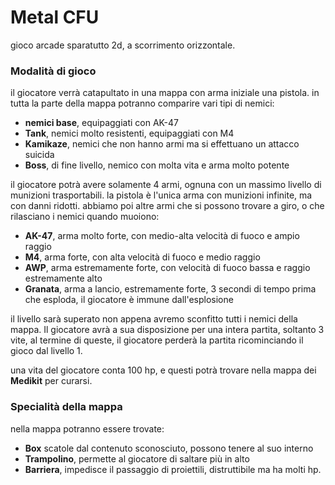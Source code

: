 # Metal CFU
gioco arcade sparatutto 2d, a scorrimento orizzontale.

### Modalità di gioco
il giocatore verrà catapultato in una mappa con arma iniziale una pistola. in tutta la parte della mappa potranno comparire
vari tipi di nemici:
- **nemici base**, equipaggiati con AK-47
- **Tank**, nemici molto resistenti, equipaggiati con M4
- **Kamikaze**, nemici che non hanno armi ma si effettuano un attacco suicida
- **Boss**, di fine livello, nemico con molta vita e arma molto potente

il giocatore potrà avere solamente 4 armi, ognuna con un massimo livello di munizioni trasportabili.
la pistola è l'unica arma con munizioni infinite, ma con danni ridotti.
abbiamo poi altre armi che si possono trovare a giro, o che rilasciano i nemici quando muoiono:
- **AK-47**, arma molto forte, con medio-alta velocità di fuoco e ampio raggio
- **M4**, arma forte, con alta velocità di fuoco e medio raggio
- **AWP**, arma estremamente forte, con velocità di fuoco bassa e raggio estremamente alto
- **Granata**, arma a lancio, estremamente forte, 3 secondi di tempo prima che esploda, il giocatore è immune dall'esplosione

il livello sarà superato non appena avremo sconfitto tutti i nemici della mappa. Il giocatore avrà a sua disposizione 
per una intera partita, soltanto 3 vite, al termine di queste, il giocatore perderà la partita ricominciando il gioco dal 
livello 1.

una vita del giocatore conta 100 hp, e questi potrà trovare nella mappa dei **Medikit** per curarsi.

### Specialità della mappa
nella mappa potranno essere trovate:
- **Box** scatole dal contenuto sconosciuto, possono tenere al suo interno
- **Trampolino**, permette al giocatore di saltare più in alto
- **Barriera**, impedisce il passaggio di proiettili, distruttibile ma ha molti hp.
